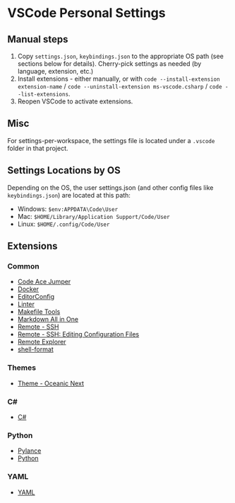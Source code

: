 # VSCode Personal Settings


## Manual steps

1. Copy `settings.json`, `keybindings.json` to the appropriate OS path (see sections below for details). Cherry-pick settings as needed (by language, extension, etc.)
2. Install extensions - either manually, or with `code --install-extension extension-name` / `code --uninstall-extension ms-vscode.csharp` / `code --list-extensions`.
3. Reopen VSCode to activate extensions.


## Misc
For settings-per-workspace, the settings file is located under a `.vscode` folder in that project.


## Settings Locations by OS
Depending on the OS, the user settings.json (and other config files like `keybindings.json`) are located at this path:

- Windows: `$env:APPDATA\Code\User`
- Mac: `$HOME/Library/Application Support/Code/User`
- Linux: `$HOME/.config/Code/User`


## Extensions

### Common

- [Code Ace Jumper](https://marketplace.visualstudio.com/items?itemName=lucax88x.codeacejumper)
- [Docker](https://marketplace.visualstudio.com/items?itemName=ms-azuretools.vscode-docker)
- [EditorConfig](https://marketplace.visualstudio.com/items?itemName=EditorConfig.EditorConfig)
- [Linter](https://marketplace.visualstudio.com/items?itemName=fnando.linter)
- [Makefile Tools](https://marketplace.visualstudio.com/items?itemName=ms-vscode.makefile-tools)
- [Markdown All in One](https://marketplace.visualstudio.com/items?itemName=yzhang.markdown-all-in-one)
- [Remote - SSH](https://marketplace.visualstudio.com/items?itemName=ms-vscode-remote.remote-ssh)
- [Remote - SSH: Editing Configuration Files](https://marketplace.visualstudio.com/items?itemName=ms-vscode-remote.remote-ssh-edit)
- [Remote Explorer](https://marketplace.visualstudio.com/items?itemName=ms-vscode.remote-explorer)
- [shell-format](https://marketplace.visualstudio.com/items?itemName=foxundermoon.shell-format)

### Themes

- [Theme - Oceanic Next](https://marketplace.visualstudio.com/items?itemName=naumovs.theme-oceanicnext)

### C#

- [C#](https://marketplace.visualstudio.com/items?itemName=ms-dotnettools.csharp)

### Python

- [Pylance](https://marketplace.visualstudio.com/items?itemName=ms-python.vscode-pylance)
- [Python](https://marketplace.visualstudio.com/items?itemName=ms-python.python)

### YAML

- [YAML](https://marketplace.visualstudio.com/items?itemName=redhat.vscode-yaml)

